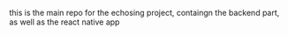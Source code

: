 this is the main repo for the echosing project, containgn the backend part, as well as the react native app
